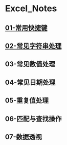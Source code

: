 # Excel_Notes
## [01-常用快捷键](01-常用快捷键.md)

## [02-常见字符串处理](02-常见字符串处理.md)

## 03-常见数值处理

## 04-常见日期处理

## 05-重复值处理

## 06-匹配与查找操作

## 07-数据透视







